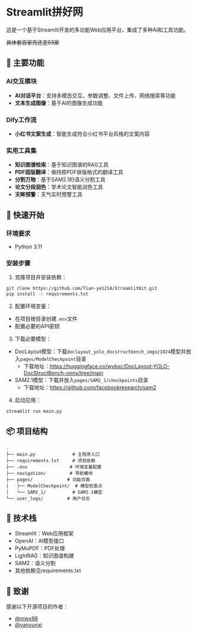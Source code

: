 # Streamlit拼好网

这是一个基于Streamlit开发的多功能Web应用平台，集成了多种AI和工具功能。

~~具体套百家壳还差93家~~

## 🌟 主要功能

### AI交互模块
- **AI对话平台**：支持多模态交互、参数调整、文件上传、网络搜索等功能
- **文本生成图像**：基于AI的图像生成功能

### Dify工作流
- **小红书文案生成**：智能生成符合小红书平台风格的文案内容

### 实用工具集
- **知识图谱检索**：基于知识图谱的RAG工具
- **PDF固版翻译**：保持原PDF排版格式的翻译工具
- **分割万物**：基于SAM2.1的语义分割工具
- **论文分段润色**：学术论文智能润色工具
- **天眸预警**：天气实时预警工具

## 🚀 快速开始

### 环境要求
- Python 3.11

### 安装步骤

1. 克隆项目并安装依赖：
```bash
git clone https://github.com/Tian-ye1214/StreamlitKit.git
pip install -r requirements.txt
```

2. 配置环境变量：
- 在项目根目录创建`.env`文件
- 配置必要的API密钥

3. 下载必要模型：
- DocLayout模型：下载`doclayout_yolo_docstructbench_imgsz1024`模型并放入`pages/ModelCheckpoint`目录
  - 下载地址：https://huggingface.co/wybxc/DocLayout-YOLO-DocStructBench-onnx/tree/main
- SAM2.1模型：下载并放入`pages/SAM2_1/checkpoints`目录
  - 下载地址：https://github.com/facebookresearch/sam2

4. 启动应用：
```bash
streamlit run main.py
```

## 📦 项目结构
```
.
├── main.py              # 主程序入口
├── requirements.txt     # 项目依赖
├── .env                # 环境变量配置
├── navigation/         # 导航模块
├── pages/             # 功能页面
│   ├── ModelCheckpoint/  # 模型检查点
│   └── SAM2_1/          # SAM2.1模型
└── user_logs/         # 用户日志
```

## 🔧 技术栈
- Streamlit：Web应用框架
- OpenAI：AI模型接口
- PyMuPDF：PDF处理
- LightRAG：知识图谱构建
- SAM2：语义分割
- 其他依赖见requirements.txt

## 🙏 致谢
感谢以下开源项目的作者：
- [@mwx66](https://github.com/mwx66)
- [@yanyunxi](https://github.com/yanyunxi)

